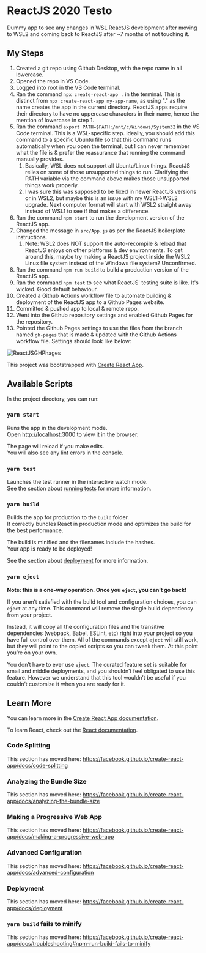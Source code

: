 # ReactJS 2020 Testo

Dummy app to see any changes in WSL ReactJS development after moving to WSL2 and coming back to ReactJS after ~7 months of not touching it.



## My Steps

1. Created a git repo using Github Desktop, with the repo name in all lowercase.
2. Opened the repo in VS Code.
3. Logged into root in the VS Code terminal.
4. Ran the command `npx create-react-app .` in the terminal. This is distinct from `npx create-react-app my-app-name`, as using "." as the name creates the app in the current directory. ReactJS apps require their directory to have no uppercase characters in their name, hence the mention of lowercase in step 1.
5. Ran the command `export PATH=$PATH:/mnt/c/Windows/System32` in the VS Code terminal. This is a WSL-specific step. Ideally, you should add this command to a specific Ubuntu file so that this command runs automatically when you open the terminal, but I can never remember what the file is & prefer the reassurance that running the command manually provides.
   1. Basically, WSL does not support all Ubuntu/Linux things. ReactJS relies on some of those unsupported things to run. Clarifying the PATH variable via the command above makes those unsupported things work properly.
   2. I was sure this was supposed to be fixed in newer ReactJS versions or in WSL2, but maybe this is an issue with my WSL1->WSL2 upgrade. Next computer format will start with WSL2 straight away instead of WSL1 to see if that makes a difference.
6. Ran the command `npm start` to run the development version of the ReactJS app.
7. Changed the message in `src/App.js` as per the ReactJS boilerplate instructions.
   1. Note: WSL2 does NOT support the auto-recompile & reload that ReactJS enjoys on other platforms & dev environments. To get around this, maybe try making a ReactJS project inside the WSL2 Linux file system instead of the Windows file system? Unconfirmed.
8. Ran the command `npm run build` to build a production version of the ReactJS app.
9. Ran the command `npm test` to see what ReactJS' testing suite is like. It's wicked. Good default behaviour.
10. Created a Github Actions workflow file to automate building & deployment of the ReactJS app to a Github Pages website.
11. Committed & pushed app to local & remote repo.
12. Went into the Github repository settings and enabled Github Pages for the repository. 
13. Pointed the Github Pages settings to use the files from the branch named `gh-pages` that is made & updated with the Github Actions workflow file. Settings should look like below:

![ReactJSGHPhages](.\_Documentation\Assets\ReactJSGHPhages.png)



This project was bootstrapped with [Create React App](https://github.com/facebook/create-react-app).

## Available Scripts

In the project directory, you can run:

### `yarn start`

Runs the app in the development mode.<br />
Open [http://localhost:3000](http://localhost:3000) to view it in the browser.

The page will reload if you make edits.<br />
You will also see any lint errors in the console.

### `yarn test`

Launches the test runner in the interactive watch mode.<br />
See the section about [running tests](https://facebook.github.io/create-react-app/docs/running-tests) for more information.

### `yarn build`

Builds the app for production to the `build` folder.<br />
It correctly bundles React in production mode and optimizes the build for the best performance.

The build is minified and the filenames include the hashes.<br />
Your app is ready to be deployed!

See the section about [deployment](https://facebook.github.io/create-react-app/docs/deployment) for more information.

### `yarn eject`

**Note: this is a one-way operation. Once you `eject`, you can’t go back!**

If you aren’t satisfied with the build tool and configuration choices, you can `eject` at any time. This command will remove the single build dependency from your project.

Instead, it will copy all the configuration files and the transitive dependencies (webpack, Babel, ESLint, etc) right into your project so you have full control over them. All of the commands except `eject` will still work, but they will point to the copied scripts so you can tweak them. At this point you’re on your own.

You don’t have to ever use `eject`. The curated feature set is suitable for small and middle deployments, and you shouldn’t feel obligated to use this feature. However we understand that this tool wouldn’t be useful if you couldn’t customize it when you are ready for it.

## Learn More

You can learn more in the [Create React App documentation](https://facebook.github.io/create-react-app/docs/getting-started).

To learn React, check out the [React documentation](https://reactjs.org/).

### Code Splitting

This section has moved here: https://facebook.github.io/create-react-app/docs/code-splitting

### Analyzing the Bundle Size

This section has moved here: https://facebook.github.io/create-react-app/docs/analyzing-the-bundle-size

### Making a Progressive Web App

This section has moved here: https://facebook.github.io/create-react-app/docs/making-a-progressive-web-app

### Advanced Configuration

This section has moved here: https://facebook.github.io/create-react-app/docs/advanced-configuration

### Deployment

This section has moved here: https://facebook.github.io/create-react-app/docs/deployment

### `yarn build` fails to minify

This section has moved here: https://facebook.github.io/create-react-app/docs/troubleshooting#npm-run-build-fails-to-minify
